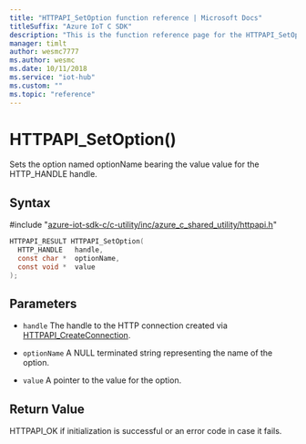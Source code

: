 ```yaml
---                             
title: "HTTPAPI_SetOption function reference | Microsoft Docs" 
titleSuffix: "Azure IoT C SDK"            
description: "This is the function reference page for the HTTPAPI_SetOption() function in the Azure IoT C SDK. This SDK is used with Azure IoT Hub and Azure IoT Hub Device Provisioning Service"            
manager: timlt                 
author: wesmc7777              
ms.author: wesmc               
ms.date: 10/11/2018                    
ms.service: "iot-hub"             
ms.custom: ""                
ms.topic: "reference"        
---                            
```


# HTTPAPI_SetOption()

Sets the option named optionName bearing the value value for the HTTP_HANDLE handle.

## Syntax

\#include "[azure-iot-sdk-c/c-utility/inc/azure_c_shared_utility/httpapi.h](../httpapi-h.md)"  
```C
HTTPAPI_RESULT HTTPAPI_SetOption(
  HTTP_HANDLE   handle,
  const char *  optionName,
  const void *  value
);
```

## Parameters
* `handle` The handle to the HTTP connection created via [HTTPAPI_CreateConnection](../httpapi-h/httpapi-createconnection.md). 

* `optionName` A NULL terminated string representing the name of the option. 

* `value` A pointer to the value for the option.

## Return Value
HTTPAPI_OK if initialization is successful or an error code in case it fails.

